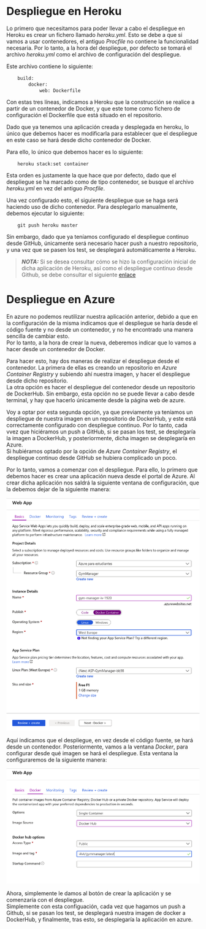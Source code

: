 # Despliegue en Heroku

Lo primero que necesitamos para poder llevar a cabo el despliegue en Heroku es crear un fichero llamado *heroku.yml*. Esto se debe a que si vamos a usar contenedores, el antiguo *Procfile* no contiene la funcionalidad necesaria. Por lo tanto, a la hora del despliegue, por defecto se tomará el archivo *heroku.yml* como el archivo de configuración del despliegue.

Este archivo contiene lo siguiente:

        build:
            docker:
                web: Dockerfile

Con estas tres líneas, indicamos a Heroku que la construcción se realice a partir de un contenedor de Docker, y que este tome como fichero de configuración el Dockerfile que está situado en el repositorio.

Dado que ya tenemos una aplicación creada y desplegada en heroku, lo único que debemos hacer es modificarla para establecer que el despliegue en este caso se hará desde dicho contenedor de Docker.

Para ello, lo único que debemos hacer es lo siguiente:

        heroku stack:set container

Esta orden es justamente la que hace que por defecto, dado que el despliegue se ha marcado como de tipo contenedor, se busque el archivo *heroku.yml* en vez del antiguo *Procfile*. 

Una vez configurado esto, el siguiente despliegue que se haga será haciendo uso de dicho contenedor. Para desplegarlo manualmente, debemos ejecutar lo siguiente:

        git push heroku master

Sin embargo, dado que ya teníamos configurado el despliegue continuo desde GitHub, únicamente será necesario hacer push a nuestro repositorio, y una vez que se pasen los test, se desplegará automáticamente a Heroku.  

> **_NOTA:_**  Si se desea consultar cómo se hizo la configuración inicial de dicha aplicación de Heroku, así como el despliegue continuo desde Github, se debe consultar el siguiente [enlace](https://i4vk.github.io/GymManager/despliegue)

# Despliegue en Azure

En azure no podemos reutilizar nuestra aplicación anterior, debido a que en la configuración de la misma indicamos que el despliegue se haría desde el código fuente y no desde un contenedor, y no he encontrado una manera sencilla de cambiar esto.  
Por lo tanto, a la hora de crear la nueva, deberemos indicar que lo vamos a hacer desde un contenedor de Docker.

Para hacer esto, hay dos maneras de realizar el despliegue desde el contenedor. La primera de ellas es creando un repositorio en *Azure Container Registry* y subiendo ahí nuestra imagen, y hacer el despliegue desde dicho repositorio.  
La otra opción es hacer el despliegue del contenedor desde un repositorio de DockerHub. Sin embargo, esta opción no se puede llevar a cabo desde terminal, y hay que hacerlo únicamente desde la página web de azure.

Voy a optar por esta segunda opción, ya que previamente ya teníamos un despliegue de nuestra imagen en un repositorio de DockerHub, y este está correctamente configurado con despliegue continuo. Por lo tanto, cada vvez que hiciéramos un push a GitHub, si se pasan los test, se desplegaría la imagen a DockerHub, y posteriormente, dicha imagen se desplegaría en Azure.  
Si hubiéramos optado por la opción de *Azure Container Registry*, el despliegue continuo desde GitHub se hubiera complicado un poco.

Por lo tanto, vamos a comenzar con el despliegue. Para ello, lo primero que debemos hacer es crear una aplicación nueva desde el portal de Azure.  Al crear dicha aplicación nos saldrá la siguiente ventana de configuración, que la debemos dejar de la siguiente manera:

![](./images/az_docker1.png)

Aquí indicamos que el despliegue, en vez desde el código fuente, se hará desde un contenedor. Posteriormente, vamos a la ventana *Docker*, para configurar desde qué imagen se hará el despliegue. Esta ventana la configuraremos de la siguiente manera:

![](./images/az_docker2.png)

Ahora, simplemente le damos al botón de crear la aplicación y se comenzaría con el despliegue.  
Simplemente con esta configuación, cada vez que hagamos un push a Github, si se pasan los test, se desplegará nuestra imagen de docker a DockerHub, y finalmente, tras esto, se desplegaría la aplicación en azure.